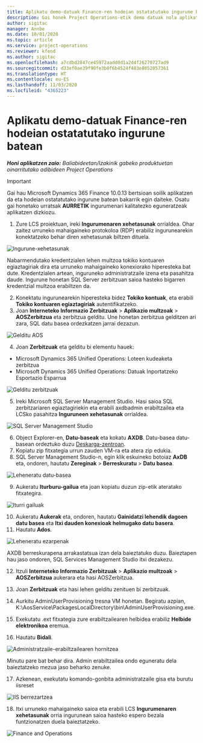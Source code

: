 ```yaml
---
title: Aplikatu demo-datuak Finance-ren hodeian ostatatutako ingurune batean
description: Gai honek Project Operations-etik demo datuak nola aplikatu azaltzen du Dynamics 365 Finance hodeian ostatatutako ingurunea.
author: sigitac
manager: Annbe
ms.date: 10/01/2020
ms.topic: article
ms.service: project-operations
ms.reviewer: kfend
ms.author: sigitac
ms.openlocfilehash: a7cdbd2847ce45972aadd0d1a2d4f26270727ad9
ms.sourcegitcommit: d33ef0ae39f90fe3b0f6b4524f483e8052057361
ms.translationtype: HT
ms.contentlocale: eu-ES
ms.lasthandoff: 11/03/2020
ms.locfileid: "4365223"
---
```

# <a name="apply-demo-data-to-a-finance-cloud-hosted-environment"></a>Aplikatu demo-datuak Finance-ren hodeian ostatatutako ingurune batean

_**Honi aplikatzen zaio:** Baliabideetan/Izakinik gabeko produktuetan oinarritutako adibideen Project Operations_

> [!IMPORTANT]
> Gai hau Microsoft Dynamics 365 Finance 10.0.13 bertsioan soilik aplikatzen da eta hodeian ostatatutako ingurune batean bakarrik egin daiteke. Osatu gai honetako urratsak **AURRETIK** ingurumenari kalitatezko eguneratzeak aplikatzen dizkiozu.

1. Zure LCS proiektuan, ireki **Ingurumenaren xehetasunak** orrialdea. Ohar zaitez urruneko mahaigaineko protokoloa (RDP) erabiliz ingurunearekin konektatzeko behar diren xehetasunak biltzen dituela.

![ Ingurune-xehetasunak](./media/1EnvironmentDetails.png)

Nabarmendutako kredentzialen lehen multzoa tokiko kontuaren egiaztagiriak dira eta urruneko mahaigaineko konexiorako hiperesteka bat dute. Kredentzialen artean, inguruneko administratzaile izena eta pasahitza daude. Ingurune honetan SQL Server zerbitzuan saioa hasteko bigarren kredentzial multzoa erabiltzen da.

2. Konektatu ingurunearekin hiperesteka bidez **Tokiko kontuak**, eta erabili **Tokiko kontuaren egiaztagiriak** autentifikatzeko.
3. Joan **Interneteko Informazio Zerbitzuak** > **Aplikazio multzoak** > **AOSZerbitzua** eta zerbitzua gelditu. Une honetan zerbitzua gelditzen ari zara, SQL datu basea ordezkatzen jarrai dezazun.

![Gelditu AOS](./media/2StopAOS.png)

4. Joan **Zerbitzuak** eta gelditu bi elementu hauek:

- Microsoft Dynamics 365 Unified Operations: Loteen kudeaketa zerbitzua
- Microsoft Dynamics 365 Unified Operations: Datuak Inportatzeko Esportazio Esparrua

![Gelditu zerbitzuak](./media/3StopServices.png)

5. Ireki Microsoft SQL Server Management Studio. Hasi saioa SQL zerbitzariaren egiaztagiriekin eta erabili axdbadmin erabiltzailea eta LCSko pasahitza **Inguruneen xehetasunak** orrialdea.

![SQL Server Management Studio](./media/4SSMS.png)

6. Object Explorer-en, **Datu-baseak** eta kokatu **AXDB**. Datu-basea datu-basean ordeztuko duzu [Deskarga-zentroan](https://download.microsoft.com/download/1/a/3/1a314bd2-b082-4a87-abdc-1ba26c92b63d/ProjOpsDemoDataFOGARelease.zip). 
7. Kopiatu zip fitxategia urrun zauden VM-ra eta atera zip edukia.
8. SQL Server Management Studio-n, egin klik eskuineko botoiaz **AxDB** eta, ondoren, hautatu **Zereginak** > **Berreskuratu** > **Datu basea**.

![Leheneratu datu-basea](./media/5RestoreDatabase.png)

9. Aukeratu **Iturburu-gailua** eta joan kopiatu duzun zip-etik ateratako fitxategira.

![Iturri gailuak](./media/6SourceDevice.png)

10. Aukeratu **Aukerak** eta, ondoren, hautatu **Gainidatzi lehendik dagoen datu basea** eta **Itxi dauden konexioak helmugako datu basera**. 
11. Hautatu **Ados**.

![Leheneratu ezarpenak](./media/7RestoreSetting.png)

AXDB berreskurapena arrakastatsua izan dela baieztatuko duzu. Baieztapen hau jaso ondoren, SQL Services Management Studio itxi dezakezu.

12. Itzuli **Interneteko Informazio Zerbitzuak** > **Aplikazio multzoak** > **AOSZerbitzua** aukerara eta hasi AOSZerbitzua.
13. Joan **Zerbitzuak** eta hasi lehen gelditu zenituen bi zerbitzuak.

14. Aurkitu AdminUserProvisioning tresna VM honetan. Begiratu azpian, K:\AosService\PackagesLocalDirectory\bin\AdminUserProvisioning.exe.
15. Exekutatu .ext fitxategia zure erabiltzailearen helbidea erabiliz **Helbide elektronikoa** eremua. 
16. Hautatu **Bidali**.

![Administratzaile-erabiltzailearen hornitzea](./media/8AdminUserProvisioning.png)

Minutu pare bat behar dira. Admin erabiltzailea ondo eguneratu dela baieztatzeko mezua jaso beharko zenuke.

17. Azkenean, exekutatu komando-gonbita administratzaile gisa eta burutu iisreset

![IIS berrezartzea](./media/9IISReset.png)

18. Itxi urruneko mahaigaineko saioa eta erabili LCS **Ingurumenaren xehetasunak** orria ingurunean saioa hasteko espero bezala funtzionatzen duela baieztatzeko.

![Finance and Operations](./media/10FinanceAndOperations.png)
